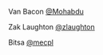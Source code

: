 Van Bacon
[@Mohabdu](https://github.com/Mohabdu)

Zak Laughton
[@zlaughton](https://github.com/zlaughton)

Bitsa
[@mecpl](https://github.com/mecpl)

